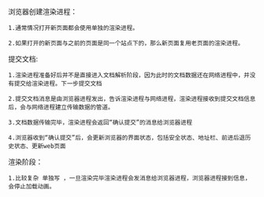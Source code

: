 

浏览器创建渲染进程：

    1.通常情况打开新页面都会使用单独的渲染进程。

    2.如果打开的新页面与之前的页面是同一个站点下的，那么新页面复用老页面的渲染进程。


提交文档:

    1.渲染进程准备好后并不是直接进入文档解析阶段，因为此时的文档数据还在网络进程中，并没有提交给渲染进程。下一步提交文档

    2.提交文档消息是由浏览器进程发出，告诉渲染进程与网络进程，渲染进程接收到提交文档信息后，会与网络进程建立传输数据的管道。

    3.文档数据传输完毕，渲染进程会返回“确认提交”的消息给浏览器进程

    4.浏览器收到“确认提交”后，会更新浏览器的界面状态，包括安全状态、地址栏、前进后退历史状态、更新web页面

渲染阶段：

    1.比较复杂 单独写 ，一旦渲染完毕渲染进程会发消息给浏览器进程，浏览器进程接到信息，会停止加载动画。


